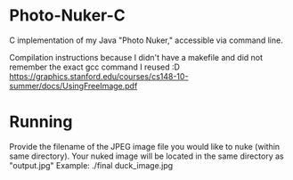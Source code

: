 # Photo-Nuker-C
C implementation of my Java "Photo Nuker," accessible via command line.

Compilation instructions because I didn't have a makefile and did not remember the exact gcc command I reused :D
https://graphics.stanford.edu/courses/cs148-10-summer/docs/UsingFreeImage.pdf

# Running
Provide the filename of the JPEG image file you would like to nuke (within same directory). Your nuked image will be located in the same directory as "output.jpg"
Example:
./final duck_image.jpg
